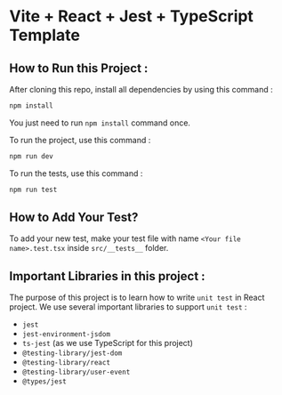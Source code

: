 # Vite + React + Jest + TypeScript Template

## How to Run this Project :
After cloning this repo, install all dependencies by using this command :
```bash
npm install
```
You just need to run `npm install` command once.

To run the project, use this command :
```bash
npm run dev
```

To run the tests, use this command :
```bash
npm run test
```

## How to Add Your Test?
To add your new test, make your test file with name `<Your file name>.test.tsx` inside `src/__tests__` folder.

## Important Libraries in this project :
The purpose of this project is to learn how to write `unit test` in React project. We use several important libraries to support `unit test` :
- `jest`
- `jest-environment-jsdom`
- `ts-jest` (as we use TypeScript for this project)
- `@testing-library/jest-dom`
- `@testing-library/react`
- `@testing-library/user-event`
- `@types/jest`
